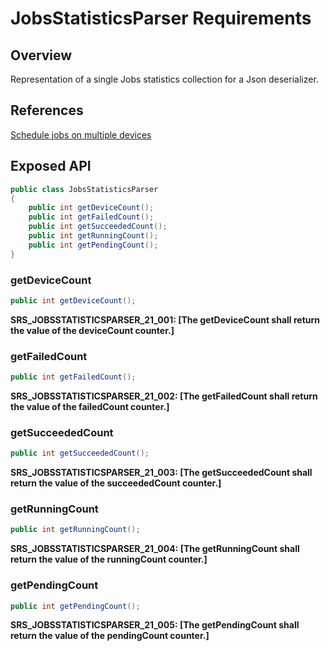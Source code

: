 # JobsStatisticsParser Requirements

## Overview

Representation of a single Jobs statistics collection for a Json deserializer.

## References

[Schedule jobs on multiple devices](https://docs.microsoft.com/en-us/azure/iot-hub/iot-hub-devguide-jobs)

## Exposed API

```java
public class JobsStatisticsParser
{
    public int getDeviceCount();
    public int getFailedCount();
    public int getSucceededCount();
    public int getRunningCount();
    public int getPendingCount();
}
```

### getDeviceCount
```java
public int getDeviceCount();
```
**SRS_JOBSSTATISTICSPARSER_21_001: [**The getDeviceCount shall return the value of the deviceCount counter.**]**  

### getFailedCount
```java
public int getFailedCount();
```
**SRS_JOBSSTATISTICSPARSER_21_002: [**The getFailedCount shall return the value of the failedCount counter.**]**  

### getSucceededCount
```java
public int getSucceededCount();
```
**SRS_JOBSSTATISTICSPARSER_21_003: [**The getSucceededCount shall return the value of the succeededCount counter.**]**  

### getRunningCount
```java
public int getRunningCount();
```
**SRS_JOBSSTATISTICSPARSER_21_004: [**The getRunningCount shall return the value of the runningCount counter.**]**  

### getPendingCount
```java
public int getPendingCount();
```
**SRS_JOBSSTATISTICSPARSER_21_005: [**The getPendingCount shall return the value of the pendingCount counter.**]**  
